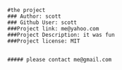 
    #the project
    ### Author: scott
    ### Github User: scott
    ###Project link: me@yahoo.com
    ###Project Description: it was fun
    ###Project license: MIT
    

    ##### please contact me@gmail.com
    
    
    